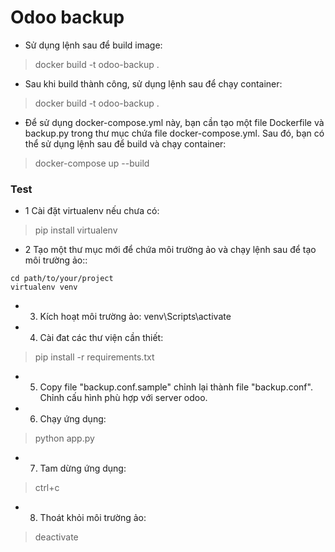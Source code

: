 # Odoo backup

- Sử dụng lệnh sau để build image:
> docker build -t odoo-backup .

- Sau khi build thành công, sử dụng lệnh sau để chạy container:
> docker build -t odoo-backup .


- Để sử dụng docker-compose.yml này, bạn cần tạo một file Dockerfile và backup.py trong thư mục chứa file docker-compose.yml. Sau đó, bạn có thể sử dụng lệnh sau để build và chạy container:
> docker-compose up --build


### Test
- 1 Cài đặt virtualenv nếu chưa có: 
> pip install virtualenv
- 2 Tạo một thư mục mới để chứa môi trường ảo và chạy lệnh sau để tạo môi trường ảo::
~~~~
cd path/to/your/project
virtualenv venv

~~~~
- 3. Kích hoạt môi trường ảo:
venv\Scripts\activate

- 4. Cài đat các thư viện cần thiết:
> pip install -r requirements.txt

- 5. Copy file "backup.conf.sample" chỉnh lại thành file "backup.conf". Chỉnh cấu hình phù hợp với server odoo.

- 6. Chạy ứng dụng:
> python app.py

- 7. Tam dừng ứng dụng:
> ctrl+c

- 8. Thoát khỏi môi trường ảo:
> deactivate
